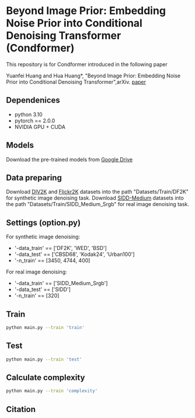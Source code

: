 # Beyond Image Prior: Embedding Noise Prior into Conditional Denoising Transformer (Condformer)
This repository is for Condformer introduced in the following paper

Yuanfei Huang and Hua Huang*, "Beyond Image Prior: Embedding Noise Prior into Conditional Denoising Transformer",arXiv.
[paper]()
## Dependenices
* python 3.10
* pytorch == 2.0.0
* NVIDIA GPU + CUDA

## Models
Download the pre-trained models from [Google Drive](https://drive.google.com/drive/folders/1C4lhvT0FdY416pROf5Ckmza6-I9a42YQ?usp=drive_link)

## Data preparing
Download [DIV2K](https://data.vision.ee.ethz.ch/cvl/DIV2K/) and [Flickr2K](https://cv.snu.ac.kr/research/EDSR/Flickr2K.tar) datasets into the path "Datasets/Train/DF2K" for synthetic image denoising task.
Download [SIDD-Medium](https://abdokamel.github.io/sidd/) datasets into the path "Datasets/Train/SIDD_Medium_Srgb" for real image denoising task.


## Settings (option.py)
For synthetic image denoising:
* '-data_train' == ['DF2K', 'WED', 'BSD']
* '-data_test' == ['CBSD68', 'Kodak24', 'Urban100']
* '-n_train' == [3450, 4744, 400]

For real image denoising:
* '-data_train' == ['SIDD_Medium_Srgb']
* '-data_test' == ['SIDD']
* '-n_train' == [320]

## Train
```bash
python main.py --train 'train'
```
## Test
```bash
python main.py --train 'test'
```
## Calculate complexity
```bash
python main.py --train 'complexity'
```

## Citation
```

```
